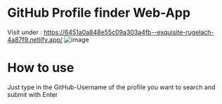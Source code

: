# GitHub Profile finder Web-App

Visit under : https://6451a0a848e55c09a303a4fb--exquisite-rugelach-4a87f9.netlify.app/
![image](https://user-images.githubusercontent.com/114762651/227513921-d95bb001-1924-4358-833f-2b443ff63ded.png)

# How to use
Just type in the GitHub-Username of the profile you want to search and submit with Enter
